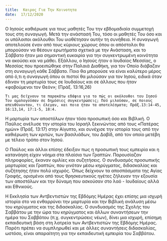```yaml
---
title:  Καιρος Για Την Κοινοτητα
date:  17/12/2020
---
```


Ο Ιησούς καθιέρωσε για τους μαθητές Του την εβδομαδιαία συμμετοχή τους στη συναγωγή. Μετά την ανάστασή Του, τόσο οι μαθητές Του όσο και οι υπόλοιποι ακόλουθοι Του υιοθέτησαν αυτήν τη συνήθεια. Η συναγωγή αποτελούσε έναν από τους κύριους χώρους όπου οι απόστολοι θα μπορούσαν να θέσουν ερωτήματα σχετικά με την Ανάσταση, και το Σάββατο ήταν μια σημαντική ευκαιρία για την συγκεντρωμένη  κοινότητα να ακούσει και να μάθει. Εξάλλου, ο Ιησούς ήταν ο Ιουδαίος Μεσσίας, ο Μεσσίας που προειπώθηκε στην Παλαιά Διαθήκη, για τον Οποίο διάβαζαν στη συναγωγή κάθε Σάββατο. Ποιο θα μπορούσε να είναι καλύτερο μέρος από ό,τι η συναγωγή όπου οι πιστοί θα μιλούσαν για τον Ιησού, ειδικά όταν έδιναν τη μαρτυρία τους σε Ιουδαίους και σε άλλους που ήταν «φοβούμενοι τον Θεόν»; (Πράξ. 13:16,26)

`Τι μας δείχνουν τα παρακάτω εδάφια για το πώς οι ακόλουθοι του Ιησού Τον ομολογούσαν σε δημόσιες συγκεντρώσεις; Πού μιλούσαν, σε ποιους απευθύνονταν, τι έλεγαν, και ποια ήταν τα αποτελέσματα; Πράξ.13:14-45, 16:13,14, 17:1-5, 18:4.`

Η μαρτυρία των αποστόλων ήταν τόσο προσωπική όσο και Βιβλική. Ο Παύλος ανέλυσε την ιστορία του Ισραήλ ξεκινώντας από τους «Πατέρας ημών» (Πράξ. 13:17) στην Αίγυπτο, και συνέχισε την ιστορία τους από την καθιέρωση των κριτών, των βασιλιάδων, του Δαβίδ, από τον οποίο μετέβη με τέλειο τρόπο στον Ιησού.

Ο Παύλος και άλλοι επίσης έδειξαν πως η προσωπική τους εμπειρία και η κατανόηση είχαν νόημα στα πλαίσια των Γραπτών. Παρουσίαζαν πληροφορίες, έκαναν ομιλίες και συζητήσεις. Ο συνδυασμός προσωπικής μαρτυρίας και Γραπτών, που γινόταν μέσω κηρύγματος, διδασκαλίας και συζήτησης ήταν πολύ ισχυρός. Όπως δείχνουν τα αποσπάσματα της Αγίας Γραφής, ορισμένοι από τους θρησκευτικούς ηγέτες ζήλευαν την εξουσία των αποστόλων και την δύναμη που ασκούσαν στο λαό - Ιουδαίους αλλά και Εθνικούς.

Η Εκκλησία των Αντβεντιστών της Εβδόμης Ημέρας έχει επίσης μια ισχυρή ιστορία στο να ενθαρρύνει την μαρτυρία και την Βιβλική ανάλυση μέσω του κηρύγματος και της διδασκαλίας. Ο συνδυασμός της Σχολής του Σαββάτου με την ώρα του κηρύγματος και άλλων συναντήσεων την ημέρα του Σαββάτου (π.χ. συγκεντρώσεις νέων), δίνει μια ισχυρή, επίσημη εκπαιδευτική βάση στη λατρεία των Αντβεντιστών της Εβδόμης Ημέρας. Παρότι πρέπει να συμπληρωθεί και με άλλες συναντήσεις διδασκαλίας, ωστόσο, είναι απαραίτητη για την εκπαιδευτική εμπειρία του Σαββάτου.